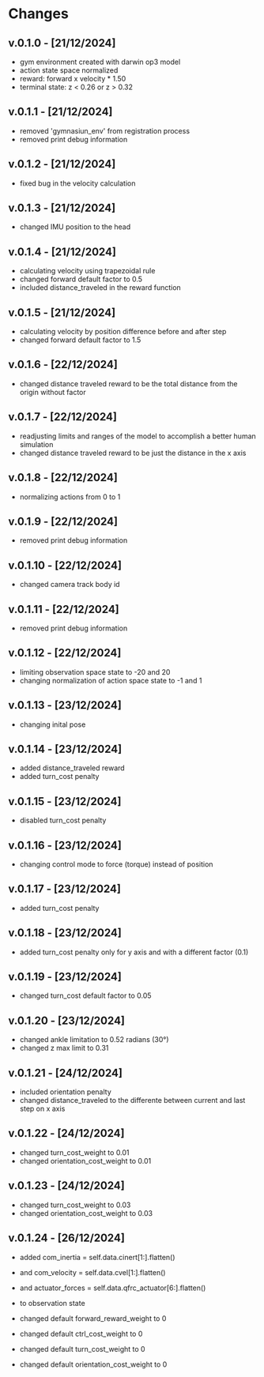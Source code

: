 # Changes

## v.0.1.0 - [21/12/2024]

- gym environment created with darwin op3 model
- action state space normalized
- reward: forward x velocity * 1.50
- terminal state: z < 0.26 or z > 0.32

## v.0.1.1 - [21/12/2024]

- removed 'gymnasiun_env' from registration process
- removed print debug information

## v.0.1.2 - [21/12/2024]

- fixed bug in the velocity calculation

## v.0.1.3 - [21/12/2024]

- changed IMU position to the head

## v.0.1.4 - [21/12/2024]

- calculating velocity using trapezoidal rule
- changed forward default factor to 0.5
- included distance_traveled in the reward function

## v.0.1.5 - [21/12/2024]

- calculating velocity by position difference before and after step
- changed forward default factor to 1.5

## v.0.1.6 - [22/12/2024]

- changed distance traveled reward to be the total distance from the origin without factor

## v.0.1.7 - [22/12/2024]

- readjusting limits and ranges of the model to accomplish a better human simulation
- changed distance traveled reward to be just the distance in the x axis

## v.0.1.8 - [22/12/2024]

- normalizing actions from 0 to 1

## v.0.1.9 - [22/12/2024]

- removed print debug information

## v.0.1.10 - [22/12/2024]

- changed camera track body id

## v.0.1.11 - [22/12/2024]

- removed print debug information

## v.0.1.12 - [22/12/2024]

- limiting observation space state to -20 and 20
- changing normalization of action space state to -1 and 1

## v.0.1.13 - [23/12/2024]

- changing inital pose

## v.0.1.14 - [23/12/2024]

- added distance_traveled reward
- added turn_cost penalty

## v.0.1.15 - [23/12/2024]

- disabled turn_cost penalty

## v.0.1.16 - [23/12/2024]

- changing control mode to force (torque) instead of position

## v.0.1.17 - [23/12/2024]

- added turn_cost penalty

## v.0.1.18 - [23/12/2024]

- added turn_cost penalty only for y axis and with a different factor (0.1)

## v.0.1.19 - [23/12/2024]

- changed turn_cost default factor to 0.05

## v.0.1.20 - [23/12/2024]

- changed ankle limitation to 0.52 radians (30°)
- changed z max limit to 0.31

## v.0.1.21 - [24/12/2024]

- included orientation penalty
- changed distance_traveled to the differente between current and last step on x axis

## v.0.1.22 - [24/12/2024]

- changed turn_cost_weight to 0.01
- changed orientation_cost_weight to 0.01

## v.0.1.23 - [24/12/2024]

- changed turn_cost_weight to 0.03
- changed orientation_cost_weight to 0.03

## v.0.1.24 - [26/12/2024]

- added com_inertia = self.data.cinert[1:].flatten()
- and com_velocity = self.data.cvel[1:].flatten()
- and actuator_forces = self.data.qfrc_actuator[6:].flatten()
- to observation state

- changed default forward_reward_weight to 0
- changed default ctrl_cost_weight to 0
- changed default turn_cost_weight to 0
- changed default orientation_cost_weight to 0
